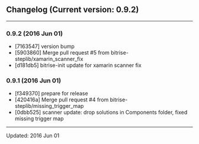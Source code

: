 ## Changelog (Current version: 0.9.2)

-----------------

### 0.9.2 (2016 Jun 01)

* [7163547] version bump
* [5903860] Merge pull request #5 from bitrise-steplib/xamarin_scanner_fix
* [d181db5] bitrise-init update for xamarin scanner fix

### 0.9.1 (2016 Jun 01)

* [f349370] prepare for release
* [420416a] Merge pull request #4 from bitrise-steplib/missing_trigger_map
* [0dbb525] scanner update: drop solutions in Components folder, fixed missing trigger map

-----------------

Updated: 2016 Jun 01
